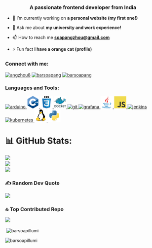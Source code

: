 <h3 align="center">A passionate frontend developer from India</h3>

- 🔭 I’m currently working on **a personal website (my first one!)**

- 💬 Ask me about **my university and work experience!**

- 📫 How to reach me **soapangzhou@gmail.com**

- ⚡ Fun fact **I have a orange cat (profile)**

<h3 align="left">Connect with me:</h3>
<p align="left">
<a href="https://linkedin.com/in/angzhou8" target="blank"><img align="center" src="https://raw.githubusercontent.com/rahuldkjain/github-profile-readme-generator/master/src/images/icons/Social/linked-in-alt.svg" alt="angzhou8" height="30" width="40" /></a>
<a href="https://instagram.com/barsoapang" target="blank"><img align="center" src="https://raw.githubusercontent.com/rahuldkjain/github-profile-readme-generator/master/src/images/icons/Social/instagram.svg" alt="barsoapang" height="30" width="40" /></a>
<a href="https://www.leetcode.com/barsoapang" target="blank"><img align="center" src="https://raw.githubusercontent.com/rahuldkjain/github-profile-readme-generator/master/src/images/icons/Social/leet-code.svg" alt="barsoapang" height="30" width="40" /></a>
</p>

<h3 align="left">Languages and Tools:</h3>
<p align="left"> <a href="https://www.arduino.cc/" target="_blank" rel="noreferrer"> <img src="https://cdn.worldvectorlogo.com/logos/arduino-1.svg" alt="arduino" width="40" height="40"/> </a> <a href="https://www.w3schools.com/cpp/" target="_blank" rel="noreferrer"> <img src="https://raw.githubusercontent.com/devicons/devicon/master/icons/cplusplus/cplusplus-original.svg" alt="cplusplus" width="40" height="40"/> </a> <a href="https://www.w3schools.com/css/" target="_blank" rel="noreferrer"> <img src="https://raw.githubusercontent.com/devicons/devicon/master/icons/css3/css3-original-wordmark.svg" alt="css3" width="40" height="40"/> </a> <a href="https://www.docker.com/" target="_blank" rel="noreferrer"> <img src="https://raw.githubusercontent.com/devicons/devicon/master/icons/docker/docker-original-wordmark.svg" alt="docker" width="40" height="40"/> </a> <a href="https://git-scm.com/" target="_blank" rel="noreferrer"> <img src="https://www.vectorlogo.zone/logos/git-scm/git-scm-icon.svg" alt="git" width="40" height="40"/> </a> <a href="https://grafana.com" target="_blank" rel="noreferrer"> <img src="https://www.vectorlogo.zone/logos/grafana/grafana-icon.svg" alt="grafana" width="40" height="40"/> </a> <a href="https://www.java.com" target="_blank" rel="noreferrer"> <img src="https://raw.githubusercontent.com/devicons/devicon/master/icons/java/java-original.svg" alt="java" width="40" height="40"/> </a> <a href="https://developer.mozilla.org/en-US/docs/Web/JavaScript" target="_blank" rel="noreferrer"> <img src="https://raw.githubusercontent.com/devicons/devicon/master/icons/javascript/javascript-original.svg" alt="javascript" width="40" height="40"/> </a> <a href="https://www.jenkins.io" target="_blank" rel="noreferrer"> <img src="https://www.vectorlogo.zone/logos/jenkins/jenkins-icon.svg" alt="jenkins" width="40" height="40"/> </a> <a href="https://kubernetes.io" target="_blank" rel="noreferrer"> <img src="https://www.vectorlogo.zone/logos/kubernetes/kubernetes-icon.svg" alt="kubernetes" width="40" height="40"/> </a> <a href="https://www.linux.org/" target="_blank" rel="noreferrer"> <img src="https://raw.githubusercontent.com/devicons/devicon/master/icons/linux/linux-original.svg" alt="linux" width="40" height="40"/> </a> <a href="https://www.python.org" target="_blank" rel="noreferrer"> <img src="https://raw.githubusercontent.com/devicons/devicon/master/icons/python/python-original.svg" alt="python" width="40" height="40"/> </a> </p>

# 📊 GitHub Stats:
 ![](https://github-readme-stats.vercel.app/api?username=barsoapillumi&theme=material-palenight&hide_border=true&include_all_commits=false&count_private=true)<br/>
 ![](https://nirzak-streak-stats.vercel.app/?user=barsoapillumi&theme=material-palenight&hide_border=true)<br/>
 ![](https://github-readme-stats.vercel.app/api/top-langs/?username=barsoapillumi&theme=material-palenight&hide_border=true&include_all_commits=false&count_private=true&layout=compact)
 
 ### ✍️ Random Dev Quote
 ![](https://quotes-github-readme.vercel.app/api?type=horizontal&theme=dark)
 
 ### 🔝 Top Contributed Repo
 ![](https://github-contributor-stats.vercel.app/api?username=barsoapillumi&limit=5&theme=catppuccin_mocha&combine_all_yearly_contributions=true)
 
<p>&nbsp;<img align="center" src="https://github-readme-stats.vercel.app/api?username=barsoapillumi&show_icons=true&locale=en" alt="barsoapillumi" /></p>

<p><img align="center" src="https://github-readme-streak-stats.herokuapp.com/?user=barsoapillumi&" alt="barsoapillumi" /></p>
